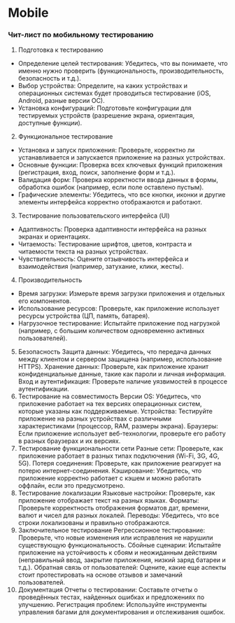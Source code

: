 # Mobile
### Чит-лист по мобильному тестированию
1. Подготовка к тестированию
- Определение целей тестирования: Убедитесь, что вы понимаете, что именно нужно проверить (функциональность, производительность, безопасность и т.д.).
- Выбор устройства: Определите, на каких устройствах и операционных системах будет проводиться тестирование (iOS, Android, разные версии ОС).
- Установка конфигураций: Подготовьте конфигурации для тестируемых устройств (разрешение экрана, ориентация, доступные функции).
2. Функциональное тестирование
- Установка и запуск приложения: Проверьте, корректно ли устанавливается и запускается приложение на разных устройствах.
- Основные функции: Проверка всех ключевых функций приложения (регистрация, вход, поиск, заполнение форм и т.д.).
- Валидация форм: Проверка корректности ввода данных в формы, обработка ошибок (например, если поле оставлено пустым).
- Графические элементы: Убедитесь, что все кнопки, иконки и другие элементы интерфейса корректно отображаются и работают.
3. Тестирование пользовательского интерфейса (UI)
- Адаптивность: Проверка адаптивности интерфейса на разных экранах и ориентациях.
- Читаемость: Тестирование шрифтов, цветов, контраста и читаемости текста на разных устройствах.
- Чувствительность: Оцените отзывчивость интерфейса и взаимодействия (например, затухание, клики, жесты).
4. Производительность
- Время загрузки: Измерьте время загрузки приложения и отдельных его компонентов.
- Использование ресурсов: Проверьте, как приложение использует ресурсы устройства (ЦП, память, батарея).
- Нагрузочное тестирование: Испытайте приложение под нагрузкой (например, с большим количеством одновременно активных пользователей).
5. Безопасность
Защита данных: Убедитесь, что передача данных между клиентом и сервером защищена (например, использование HTTPS).
Хранение данных: Проверьте, как приложение хранит конфиденциальные данные, такие как пароли и личная информация.
Вход и аутентификация: Проверьте наличие уязвимостей в процессе аутентификации.
6. Тестирование на совместимость
Версии OS: Убедитесь, что приложение работает на тех версиях операционных систем, которые указаны как поддерживаемые.
Устройства: Тестируйте приложение на разных устройствах с различными характеристиками (процессор, RAM, размеры экрана).
Браузеры: Если приложение использует веб-технологии, проверьте его работу в разных браузерах и их версиях.
7. Тестирование функциональности сети
Разные сети: Проверьте, как приложение работает в разных типах подключения (Wi-Fi, 3G, 4G, 5G).
Потеря соединения: Проверьте, как приложение реагирует на потерю интернет-соединения.
Кэширование: Убедитесь, что приложение корректно работает с кэшем и можно работать оффлайн, если это предусмотрено.
8. Тестирование локализации
Языковые настройки: Проверьте, как приложение отображает текст на разных языках.
Форматы: Проверьте корректность отображения форматов дат, времени, валют и чисел для разных локалей.
Переводы: Убедитесь, что все строки локализованы и правильно отображаются.
9. Заключительное тестирование
Регрессионное тестирование: Проверьте, что новые изменения или исправления не нарушили существующую функциональность.
Сбойные сценарии: Испытайте приложение на устойчивость к сбоям и неожиданным действиям (неправильный ввод, закрытие приложения, низкий заряд батареи и т.д.).
Обратная связь от пользователей: Оцените, какие еще аспекты стоит протестировать на основе отзывов и замечаний пользователей.
10. Документация
Отчеты о тестировании: Составьте отчеты о проведённых тестах, найденных ошибках и предложениях по улучшению.
Регистрация проблем: Используйте инструменты управления багами для документирования и отслеживания ошибок.
